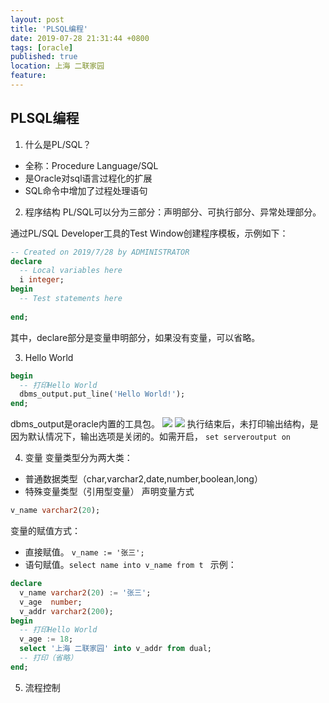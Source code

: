 ```yaml
---
layout: post
title: 'PLSQL编程'
date: 2019-07-28 21:31:44 +0800
tags: [oracle]
published: true
location: 上海 二联家园
feature: 
---
```

## PLSQL编程
1. 什么是PL/SQL？
- 全称：Procedure Language/SQL
- 是Oracle对sql语言过程化的扩展
- SQL命令中增加了过程处理语句

2. 程序结构
PL/SQL可以分为三部分：声明部分、可执行部分、异常处理部分。

通过PL/SQL Developer工具的Test Window创建程序模板，示例如下：

```sql
-- Created on 2019/7/28 by ADMINISTRATOR 
declare 
  -- Local variables here
  i integer;
begin
  -- Test statements here
  
end;
```
其中，declare部分是变量申明部分，如果没有变量，可以省略。

3. Hello World
```sql
begin
  -- 打印Hello World
  dbms_output.put_line('Hello World!');
end;
```
dbms_output是oracle内置的工具包。
![](https://auaa.github.io/assets/img/1564321568457.png)
![](https://auaa.github.io/assets/img/1564321583033.png)
执行结束后，未打印输出结构，是因为默认情况下，输出选项是关闭的。如需开启，
`` set serveroutput on ``

4. 变量
变量类型分为两大类：
- 普通数据类型（char,varchar2,date,number,boolean,long）
- 特殊变量类型（引用型变量）
声明变量方式
```sql
v_name varchar2(20);
```
变量的赋值方式：
- 直接赋值。 `` v_name := '张三'; ``
- 语句赋值。`` select name into v_name from t  ``
示例：
```sql
declare
  v_name varchar2(20) := '张三';
  v_age  number;
  v_addr varchar2(200);
begin
  -- 打印Hello World
  v_age := 18;
  select '上海 二联家园' into v_addr from dual;
  -- 打印（省略）
end;
```

5. 流程控制